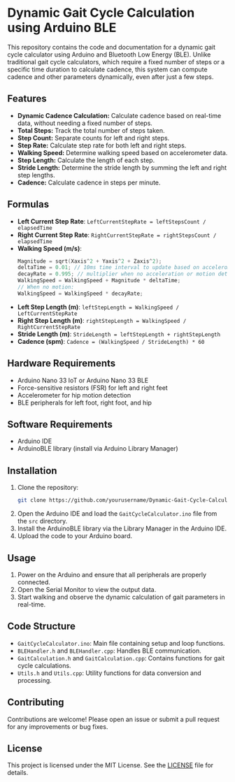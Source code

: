 # Dynamic Gait Cycle Calculation using Arduino BLE 

This repository contains the code and documentation for a dynamic gait cycle calculator using Arduino and Bluetooth Low Energy (BLE). Unlike traditional gait cycle calculators, which require a fixed number of steps or a specific time duration to calculate cadence, this system can compute cadence and other parameters dynamically, even after just a few steps.

## Features

- **Dynamic Cadence Calculation:** Calculate cadence based on real-time data, without needing a fixed number of steps.
- **Total Steps:** Track the total number of steps taken.
- **Step Count:** Separate counts for left and right steps.
- **Step Rate:** Calculate step rate for both left and right steps.
- **Walking Speed:** Determine walking speed based on accelerometer data.
- **Step Length:** Calculate the length of each step.
- **Stride Length:** Determine the stride length by summing the left and right step lengths.
- **Cadence:** Calculate cadence in steps per minute.

## Formulas

- **Left Current Step Rate**: `LeftCurrentStepRate = leftStepsCount / elapsedTime`
- **Right Current Step Rate**: `RightCurrentStepRate = rightStepsCount / elapsedTime`
- **Walking Speed (m/s)**:
  ```cpp
  Magnitude = sqrt(Xaxis^2 + Yaxis^2 + Zaxis^2);
  deltaTime = 0.01; // 10ms time interval to update based on accelerometer changes
  decayRate = 0.995; // multiplier when no acceleration or motion detected
  WalkingSpeed = WalkingSpeed + Magnitude * deltaTime;
  // When no motion:
  WalkingSpeed = WalkingSpeed * decayRate;
  ```
- **Left Step Length (m)**: `leftStepLength = WalkingSpeed / LeftCurrentStepRate`
- **Right Step Length (m)**: `rightStepLength = WalkingSpeed / RightCurrentStepRate`
- **Stride Length (m)**: `StrideLength = leftStepLength + rightStepLength`
- **Cadence (spm)**: `Cadence = (WalkingSpeed / StrideLength) * 60`

## Hardware Requirements

- Arduino Nano 33 IoT or Arduino Nano 33 BLE
- Force-sensitive resistors (FSR) for left and right feet
- Accelerometer for hip motion detection
- BLE peripherals for left foot, right foot, and hip

## Software Requirements

- Arduino IDE
- ArduinoBLE library (install via Arduino Library Manager)

## Installation

1. Clone the repository:
    ```bash
    git clone https://github.com/yourusername/Dynamic-Gait-Cycle-Calculator.git
    ```
2. Open the Arduino IDE and load the `GaitCycleCalculator.ino` file from the `src` directory.
3. Install the ArduinoBLE library via the Library Manager in the Arduino IDE.
4. Upload the code to your Arduino board.

## Usage

1. Power on the Arduino and ensure that all peripherals are properly connected.
2. Open the Serial Monitor to view the output data.
3. Start walking and observe the dynamic calculation of gait parameters in real-time.

## Code Structure

- `GaitCycleCalculator.ino`: Main file containing setup and loop functions.
- `BLEHandler.h` and `BLEHandler.cpp`: Handles BLE communication.
- `GaitCalculation.h` and `GaitCalculation.cpp`: Contains functions for gait cycle calculations.
- `Utils.h` and `Utils.cpp`: Utility functions for data conversion and processing.

## Contributing

Contributions are welcome! Please open an issue or submit a pull request for any improvements or bug fixes.

## License

This project is licensed under the MIT License. See the [LICENSE](LICENSE) file for details.
